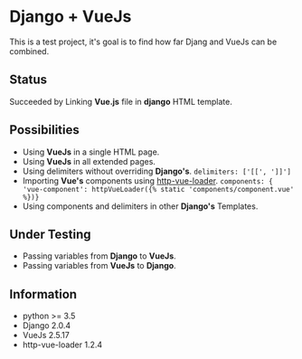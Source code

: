 # Django + VueJs
This is a test project, it's goal is to find how far Djang and VueJs can be combined.

## Status
Succeeded by Linking **Vue.js** file in **django** HTML template.

## Possibilities

+ Using **VueJs** in a single HTML page.
+ Using **VueJs** in all extended pages.
+ Using delimiters without overriding **Django's**. `delimiters: ['[[', ']]']`
+ Importing **Vue's** components using [http-vue-loader](https://www.npmjs.com/package/http-vue-loader). `components: { 'vue-component': httpVueLoader({% static 'components/component.vue' %})}`
+ Using components and delimiters in other **Django's** Templates.

## Under Testing

* Passing variables from **Django** to **VueJs**.
* Passing variables from **VueJs** to **Django**.

## Information

- python >= 3.5
- Django 2.0.4
- VueJs 2.5.17
- http-vue-loader 1.2.4